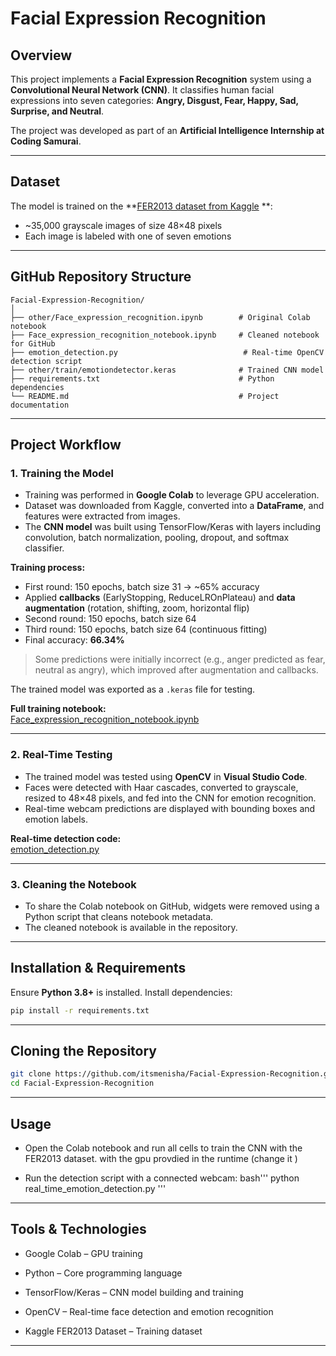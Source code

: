 # Facial Expression Recognition

## Overview

This project implements a **Facial Expression Recognition** system using a **Convolutional Neural Network (CNN)**. It classifies human facial expressions into seven categories: **Angry, Disgust, Fear, Happy, Sad, Surprise, and Neutral**.  

The project was developed as part of an **Artificial Intelligence Internship at Coding Samurai**.

---

## Dataset

The model is trained on the **[FER2013 dataset from Kaggle](https://www.kaggle.com/datasets/msambare/fer2013)
**:

- ~35,000 grayscale images of size 48×48 pixels  
- Each image is labeled with one of seven emotions  

---

## GitHub Repository Structure
```
Facial-Expression-Recognition/
│
├── other/Face_expression_recognition.ipynb        # Original Colab notebook
├── Face_expression_recognition_notebook.ipynb     # Cleaned notebook for GitHub
├── emotion_detection.py                            # Real-time OpenCV detection script
├── other/train/emotiondetector.keras              # Trained CNN model
├── requirements.txt                               # Python dependencies
└── README.md                                      # Project documentation
```

---

## Project Workflow

### 1. Training the Model

- Training was performed in **Google Colab** to leverage GPU acceleration.  
- Dataset was downloaded from Kaggle, converted into a **DataFrame**, and features were extracted from images.  
- The **CNN model** was built using TensorFlow/Keras with layers including convolution, batch normalization, pooling, dropout, and softmax classifier.  

**Training process:**  
- First round: 150 epochs, batch size 31 → ~65% accuracy  
- Applied **callbacks** (EarlyStopping, ReduceLROnPlateau) and **data augmentation** (rotation, shifting, zoom, horizontal flip)  
- Second round: 150 epochs, batch size 64  
- Third round: 150 epochs, batch size 64 (continuous fitting)  
- Final accuracy: **66.34%**  

> Some predictions were initially incorrect (e.g., anger predicted as fear, neutral as angry), which improved after augmentation and callbacks.

The trained model was exported as a `.keras` file for testing.  

**Full training notebook:**  
[Face_expression_recognition_notebook.ipynb](https://github.com/itsmenisha/Facial-Expression-Recognition/blob/main/Face_expression_recognition_notebook.ipynb)  

---

### 2. Real-Time Testing

- The trained model was tested using **OpenCV** in **Visual Studio Code**.  
- Faces were detected with Haar cascades, converted to grayscale, resized to 48×48 pixels, and fed into the CNN for emotion recognition.  
- Real-time webcam predictions are displayed with bounding boxes and emotion labels.  

**Real-time detection code:**  
[emotion_detection.py](https://github.com/itsmenisha/Facial-Expression-Recognition/blob/main/emotion_detection.py)  

---

### 3. Cleaning the Notebook

- To share the Colab notebook on GitHub, widgets were removed using a Python script that cleans notebook metadata.  
- The cleaned notebook is available in the repository.

---

## Installation & Requirements

Ensure **Python 3.8+** is installed. Install dependencies:

```bash
pip install -r requirements.txt
```
---
## Cloning the Repository

```bash
git clone https://github.com/itsmenisha/Facial-Expression-Recognition.git
cd Facial-Expression-Recognition
```
---
## Usage


- Open the Colab notebook and run all cells to train the CNN with the FER2013 dataset. with the gpu provdied in the runtime (change it )


- Run the detection script with a connected webcam:
bash'''
python real_time_emotion_detection.py
'''

---

## Tools & Technologies

- Google Colab – GPU training

- Python – Core programming language

- TensorFlow/Keras – CNN model building and training

- OpenCV – Real-time face detection and emotion recognition

- Kaggle FER2013 Dataset – Training dataset

---
